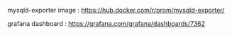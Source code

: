 mysqld-exporter image : https://hub.docker.com/r/prom/mysqld-exporter/

grafana dashboard : https://grafana.com/grafana/dashboards/7362